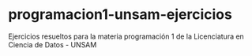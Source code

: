 # programacion1-unsam-ejercicios
Ejercicios resueltos para la materia programación 1 de la Licenciatura en Ciencia de Datos - UNSAM
